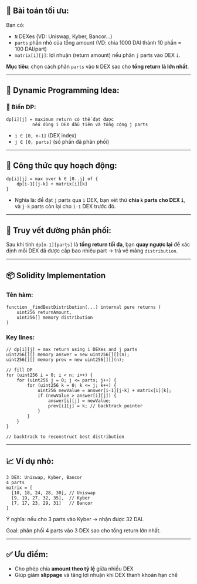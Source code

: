 ## 🎯 Bài toán tối ưu:

Bạn có:

* `N` DEXes (VD: Uniswap, Kyber, Bancor…)
* `parts` phần nhỏ của tổng amount (VD: chia 1000 DAI thành 10 phần = 100 DAI/part)
* `matrix[i][j]`: lợi nhuận (return amount) nếu phân `j` parts vào DEX `i`.

**Mục tiêu**: chọn cách phân `parts` vào `N` DEX sao cho **tổng return là lớn nhất**.

---

## 🧠 Dynamic Programming Idea:

### 🎯 Biến DP:

```solidity
dp[i][j] = maximum return có thể đạt được
          nếu dùng i DEX đầu tiên và tổng cộng j parts
```

* `i ∈ [0, n-1]` (DEX index)
* `j ∈ [0, parts]` (số phần đã phân phối)

---

## 🔁 Công thức quy hoạch động:

```solidity
dp[i][j] = max over k ∈ [0..j] of {
    dp[i-1][j-k] + matrix[i][k]
}
```

* Nghĩa là: để đạt `j` parts qua `i` DEX, bạn xét thử **chia `k` parts cho DEX `i`**, và `j-k` parts còn lại cho `i-1` DEX trước đó.

---

## 🧩 Truy vết đường phân phối:

Sau khi tính `dp[n-1][parts]` là **tổng return tối đa**, bạn **quay ngược lại** để xác định mỗi DEX đã được cấp bao nhiêu part → trả về mảng `distribution`.

---

## 📦 Solidity Implementation

### Tên hàm:

```solidity
function _findBestDistribution(...) internal pure returns (
    uint256 returnAmount,
    uint256[] memory distribution
)
```

### Key lines:

```solidity
// dp[i][j] = max return using i DEXes and j parts
uint256[][] memory answer = new uint256[][](n);
uint256[][] memory prev = new uint256[][](n);

// fill DP
for (uint256 i = 0; i < n; i++) {
    for (uint256 j = 0; j <= parts; j++) {
        for (uint256 k = 0; k <= j; k++) {
            uint256 newValue = answer[i-1][j-k] + matrix[i][k];
            if (newValue > answer[i][j]) {
                answer[i][j] = newValue;
                prev[i][j] = k; // backtrack pointer
            }
        }
    }
}

// backtrack to reconstruct best distribution
```

---

## 📈 Ví dụ nhỏ:

```text
3 DEX: Uniswap, Kyber, Bancor
4 parts
matrix = [
  [10, 18, 24, 28, 30], // Uniswap
  [9, 19, 27, 32, 35],  // Kyber
  [7, 17, 23, 29, 31]   // Bancor
]
```

Ý nghĩa: nếu cho 3 parts vào Kyber → nhận được 32 DAI.

Goal: phân phối 4 parts vào 3 DEX sao cho tổng return lớn nhất.

---

## ✅ Ưu điểm:

* Cho phép chia **amount theo tỷ lệ** giữa nhiều DEX
* Giúp giảm **slippage** và tăng lợi nhuận khi DEX thanh khoản hạn chế

